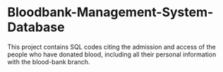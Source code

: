 # Bloodbank-Management-System-Database
This project contains SQL codes citing the admission and access of the people who have donated blood, including all their personal information with the blood-bank branch.
